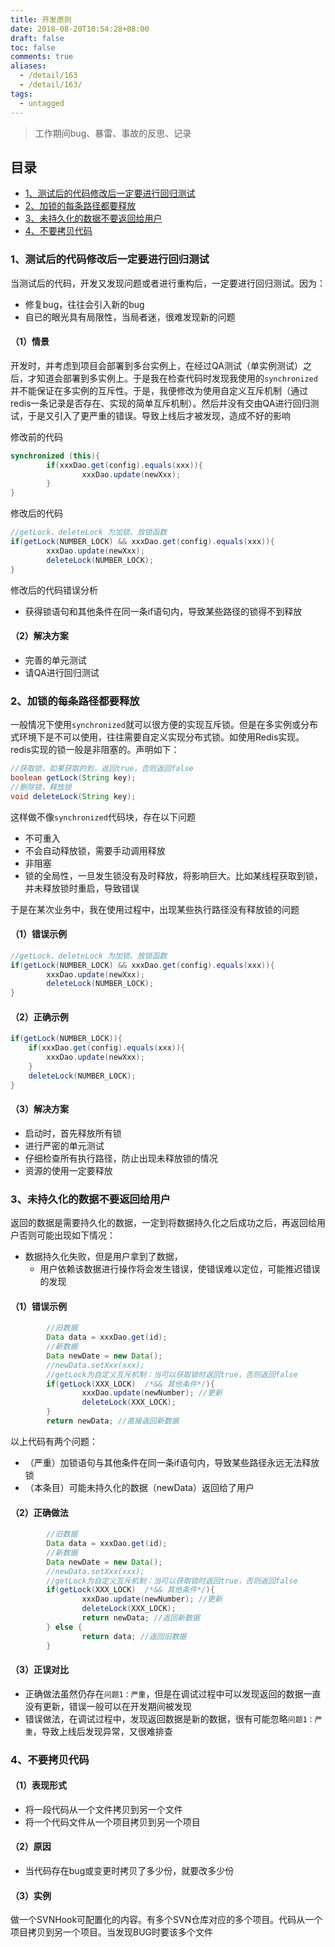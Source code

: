 ```yaml
---
title: 开发原则
date: 2018-08-20T10:54:28+08:00
draft: false
toc: false
comments: true
aliases:
  - /detail/163
  - /detail/163/
tags:
  - untagged
---
```


> 工作期间bug、暴雷、事故的反思、记录


## 目录
* [1、测试后的代码修改后一定要进行回归测试](#1、测试后的代码修改后一定要进行回归测试)
* [2、加锁的每条路径都要释放](#2、加锁的每条路径都要释放)
* [3、未持久化的数据不要返回给用户](#3、未持久化的数据不要返回给用户)
* [4、不要拷贝代码](#4、不要拷贝代码)



### 1、测试后的代码修改后一定要进行回归测试
当测试后的代码，开发又发现问题或者进行重构后，一定要进行回归测试。因为：
* 修复bug，往往会引入新的bug
* 自已的眼光具有局限性，当局者迷，很难发现新的问题

#### （1）情景
开发时，并考虑到项目会部署到多台实例上，在经过QA测试（单实例测试）之后，才知道会部署到多实例上。于是我在检查代码时发现我使用的`synchronized`并不能保证在多实例的互斥性。于是，我便修改为使用自定义互斥机制（通过redis一条记录是否存在、实现的简单互斥机制）。然后并没有交由QA进行回归测试，于是又引入了更严重的错误。导致上线后才被发现，造成不好的影响

修改前的代码
```java
synchronized (this){
		if(xxxDao.get(config).equals(xxx)){
				xxxDao.update(newXxx);
		}
}
```

修改后的代码
```java
//getLock、deleteLock 为加锁、放锁函数
if(getLock(NUMBER_LOCK) && xxxDao.get(config).equals(xxx)){
		xxxDao.update(newXxx);
		deleteLock(NUMBER_LOCK);
}
```

修改后的代码错误分析
* 获得锁语句和其他条件在同一条if语句内，导致某些路径的锁得不到释放


#### （2）解决方案
* 完善的单元测试
* 请QA进行回归测试


### 2、加锁的每条路径都要释放
一般情况下使用`synchronized`就可以很方便的实现互斥锁。但是在多实例或分布式环境下是不可以使用，往往需要自定义实现分布式锁。如使用Redis实现。
redis实现的锁一般是非阻塞的。声明如下：
```java
//获取锁，如果获取的到，返回true，否则返回false
boolean getLock(String key);
//删除锁，释放锁
void deleteLock(String key);
```

这样做不像`synchronized`代码块，存在以下问题
* 不可重入
* 不会自动释放锁，需要手动调用释放
* 非阻塞
* 锁的全局性，一旦发生锁没有及时释放，将影响巨大。比如某线程获取到锁，并未释放锁时重启，导致错误

于是在某次业务中，我在使用过程中，出现某些执行路径没有释放锁的问题

#### （1）错误示例
```java
//getLock、deleteLock 为加锁、放锁函数
if(getLock(NUMBER_LOCK) && xxxDao.get(config).equals(xxx)){
		xxxDao.update(newXxx);
		deleteLock(NUMBER_LOCK);
}
```

#### （2）正确示例
```java
if(getLock(NUMBER_LOCK)){
	if(xxxDao.get(config).equals(xxx)){
		xxxDao.update(newXxx);
	}
	deleteLock(NUMBER_LOCK);
}
```

#### （3）解决方案
* 启动时，首先释放所有锁
* 进行严密的单元测试
* 仔细检查所有执行路径，防止出现未释放锁的情况
* 资源的使用一定要释放


### 3、未持久化的数据不要返回给用户
返回的数据是需要持久化的数据，一定到将数据持久化之后成功之后，再返回给用户否则可能出现如下情况：
* 数据持久化失败，但是用户拿到了数据，
	* 用户依赖该数据进行操作将会发生错误，使错误难以定位，可能推迟错误的发现


#### （1）错误示例
```java
		//旧数据
		Data data = xxxDao.get(id);
		//新数据
		Data newDate = new Data();
		//newData.setXxx(xxx);
		//getLock为自定义互斥机制：当可以获取锁时返回true，否则返回false
		if(getLock(XXX_LOCK)  /*&& 其他条件*/){
				xxxDao.update(newNumber); //更新
				deleteLock(XXX_LOCK); 
		}
		return newData; //直接返回新数据
```

以上代码有两个问题：
* （严重）加锁语句与其他条件在同一条if语句内，导致某些路径永远无法释放锁
* （本条目）可能未持久化的数据（newData）返回给了用户


#### （2）正确做法
```java
		//旧数据
		Data data = xxxDao.get(id);
		//新数据
		Data newDate = new Data();
		//newData.setXxx(xxx);
		//getLock为自定义互斥机制：当可以获取锁时返回true，否则返回false
		if(getLock(XXX_LOCK)  /*&& 其他条件*/){
				xxxDao.update(newNumber); //更新
				deleteLock(XXX_LOCK); 
				return newData; //返回新数据
		} else {
				return data; //返回旧数据
		}
```


#### （3）正误对比
* 正确做法虽然仍存在`问题1：严重`，但是在调试过程中可以发现返回的数据一直没有更新，错误一般可以在开发期间被发现
* 错误做法，在调试过程中，发现返回数据是新的数据，很有可能忽略`问题1：严重`，导致上线后发现异常，又很难排查


### 4、不要拷贝代码
#### （1）表现形式
* 将一段代码从一个文件拷贝到另一个文件
* 将一个代码文件从一个项目拷贝到另一个项目

#### （2）原因
* 当代码存在bug或变更时拷贝了多少份，就要改多少份


#### （3）实例
做一个SVNHook可配置化的内容。有多个SVN仓库对应的多个项目。代码从一个项目拷贝到另一个项目。当发现BUG时要该多个文件






